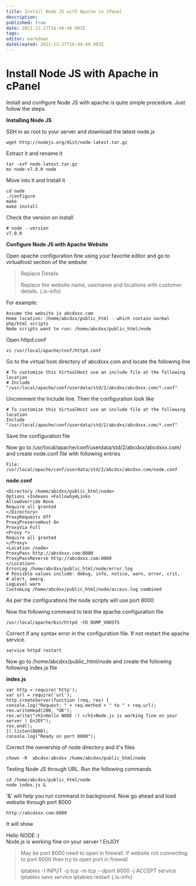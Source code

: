```yaml
---
title: Install Node JS with Apache in cPanel
description: 
published: true
date: 2021-12-27T16:49:40.903Z
tags: 
editor: markdown
dateCreated: 2021-12-27T16:49:40.903Z
---
```


# Install Node JS with Apache in cPanel

Install and configure Node JS with apache is quite simple procedure. Just follow the steps

**Installing Node JS**

SSH in as root to your server and download the latest node.js

```
wget http://nodejs.org/dist/node-latest.tar.gz
```

Extract it and rename it

```
tar -xvf node-latest.tar.gz
mv node-v7.0.0 node
```

Move into it and Install it

```
cd node
./configure
make
make install
```

Check the version on install

```
# node --version
v7.0.0
```

**Configure Node JS with Apache Website**

Open apache configuration fine using your favorite editor and go to virtualhost section of the website

> Replace Details
> 
> Replace the website name, username and locations with customer details.
{.is-info}


For example:

```
Assume the website is abcdxxx.com
Home location: /home/abcdxx/public_html - which contain normal php/html scripts
Node scripts want to run: /home/abcdxx/public_html/node
```

Open httpd.conf

```
vi /usr/local/apache/conf/httpd.conf
```

Go to the virtual host directory of abcdxxx.com and locate the following line

```
# To customize this VirtualHost use an include file at the following location
# Include "/usr/local/apache/conf/userdata/std/2/abcdxx/abcdxxx.com/*.conf"
```

Uncomment the Include line. Then the configuration look like

```
# To customize this VirtualHost use an include file at the following location
Include "/usr/local/apache/conf/userdata/std/2/abcdxx/abcdxxx.com/*.conf"
```

Save the configuration file

Now go to /usr/local/apache/conf/userdata/std/2/abcdxx/abcdxxx.com/ and create node.conf file with following entries

```
File: /usr/local/apache/conf/userdata/std/2/abcdxx/abcdxx.com/node.conf
```

**node.conf**

```
<Directory /home/abcdxx/public_html/node>
Options +Indexes +FollowSymLinks
AllowOverride None
Require all granted
</Directory>
ProxyRequests Off
ProxyPreserveHost On
ProxyVia Full
<Proxy *>
Require all granted
</Proxy>
<Location /node>
ProxyPass http://abcdxxx.com:8000
ProxyPassReverse http://abcdxxx.com:8000
</Location>
ErrorLog /home/abcdxx/public_html/node/error.log
# Possible values include: debug, info, notice, warn, error, crit,
# alert, emerg.
LogLevel warn
CustomLog /home/abcdxx/public_html/node/access.log combined
```

As per the configurations the node scripts will use port 8000

Now the following command to test the apache configuration file

```
/usr/local/apache/bin/httpd -tD DUMP_VHOSTS
```
Correct if any syntax error in the configuration file. If not restart the apache service. 

```
service httpd restart
```

Now go to /home/abcdxx/public_html/node and create the following following index.js file

**index.js**

```
var http = require('http');
var url = require('url');
http.createServer(function (req, res) {
console.log("Request: " + req.method + " to " + req.url);
res.writeHead(200, "OK");
res.write("<h1>Hello NODE :) </h1>Node.js is working fine on your server ! EnJOY");
res.end();
}).listen(8000);
console.log("Ready on port 8000");
```

Correct the ownership of node directory and it's files

```
chown -R  abcdxx:abcdxx /home/abcdxx/public_html/node
```

Testing Node JS through URL. Run the following commands

```
cd /home/abcdxx/public_html/node
node index.js &
```

'&' will help you run command in background. Now go ahead and load website through port 8000

```
http://abcdxxx.com:8000
```

It will show 

Hello NODE :)  
Node.js is working fine on your server ! EnJOY 


> May be port 8000 need to open in firewall. If website not connecting to port 8000 then try to open port in firewall 
> 
> iptables -I INPUT -p tcp -m tcp --dport 8000 -j ACCEPT
> service iptables save
> service iptables restart 
{.is-info}

